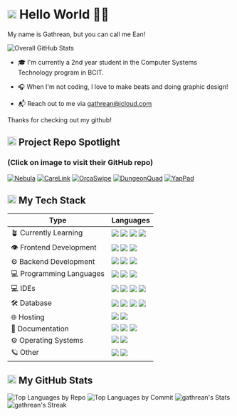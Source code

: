# <img src="https://github.com/gathrean/gathrean/assets/77172769/bef2ac1b-11f9-4682-8840-ded8f6d57bfa" alt="GDC" width="20" height="20"> Hello World 👋🏽

My name is Gathrean, but you can call me Ean!

![Overall GitHub Stats](http://github-profile-summary-cards.vercel.app/api/cards/profile-details?username=gathrean&theme=react)

- 🎓 I'm currently a 2nd year student in the Computer Systems Technology program in BCIT.

- 🎧 When I'm not coding, I love to make beats and doing graphic design!

- 📬 Reach out to me via gathrean@icloud.com

Thanks for checking out my github! 

## <img src="https://github.com/gathrean/gathrean/assets/77172769/bef2ac1b-11f9-4682-8840-ded8f6d57bfa" alt="GDC" width="20" height="20"> Project Repo Spotlight
  
### (Click on image to visit their GitHub repo)

[![Nebula](https://github.com/gathrean/gathrean/assets/77172769/6b7deef7-c0a4-4439-9cf0-e35eedb3fdf1)](https://github.com/gathrean/Nebula)
[![CareLink](https://github.com/gathrean/gathrean/assets/77172769/9b88ca72-93c4-4682-abd5-697c5032e979)](https://github.com/BardiaTiM/CareLink)
[![OrcaSwipe](https://github.com/gathrean/gathrean/assets/77172769/07e9aeac-f21c-49a9-901d-bc9d2b8ac789)](https://github.com/gathrean/OrcaSwipe)
[![DungeonQuad](https://github.com/gathrean/gathrean/assets/77172769/907c905f-697f-47a8-9d0d-44670e917abd)](https://github.com/BardiaTiM/DungeonQuad)
[![YapPad](https://github.com/gathrean/gathrean/assets/77172769/8a2825c7-08bc-441f-834b-58825d6fcdd4)](https://github.com/xinyang417/YapPad)

## <img src="https://github.com/gathrean/gathrean/assets/77172769/bef2ac1b-11f9-4682-8840-ded8f6d57bfa" alt="GDC" width="20" height="20"> My Tech Stack

| Type                       | Languages                                                                                                                                                                        |
|----------------------------|--------------------------------------------------------------------------------------------------------------------------------------------------------------------------------- |
| 🪴 Currently Learning      | ![](https://skillicons.dev/icons?i=ts) ![](https://skillicons.dev/icons?i=tailwind) ![](https://skillicons.dev/icons?i=postgres) ![](https://skillicons.dev/icons?i=cs)          |
| 👁️ Frontend Development    | ![](https://skillicons.dev/icons?i=html,css,js) ![](https://skillicons.dev/icons?i=react) ![](https://skillicons.dev/icons?i=bootstrap)                                          |
| ⚙️ Backend Development     | ![](https://skillicons.dev/icons?i=express) ![](https://skillicons.dev/icons?i=npm) ![](https://skillicons.dev/icons?i=nodejs)                                                   |
| 💻 Programming Languages   | ![](https://skillicons.dev/icons?i=java,kotlin) ![](https://skillicons.dev/icons?i=c,cpp)  ![](https://skillicons.dev/icons?i=r)                                                 |
| 💻 IDEs                    | ![](https://skillicons.dev/icons?i=vscode) ![](https://skillicons.dev/icons?i=idea) ![](https://skillicons.dev/icons?i=clion) ![](https://skillicons.dev/icons?i=androidstudio)  |
| 🛠️ Database                | ![](https://skillicons.dev/icons?i=mongodb) ![](https://skillicons.dev/icons?i=firebase) ![](https://skillicons.dev/icons?i=mysql) ![](https://skillicons.dev/icons?i=sqlite)    |
| 🌐 Hosting                 | ![](https://skillicons.dev/icons?i=vercel) ![](https://skillicons.dev/icons?i=netlify)                                                                                           |
| 📖 Documentation           | ![](https://skillicons.dev/icons?i=md) ![](https://skillicons.dev/icons?i=notion) ![](https://skillicons.dev/icons?i=obsidian)                                                   |  
| ⚙️ Operating Systems       | ![](https://skillicons.dev/icons?i=apple) ![](https://skillicons.dev/icons?i=windows)                                                                                            |      
| 🪐 Other                   | ![](https://skillicons.dev/icons?i=ableton) ![](https://skillicons.dev/icons?i=ps)                                                                                               |


## <img src="https://github.com/gathrean/gathrean/assets/77172769/bef2ac1b-11f9-4682-8840-ded8f6d57bfa" alt="GDC" width="20" height="20"> My GitHub Stats

![Top Languages by Repo](http://github-profile-summary-cards.vercel.app/api/cards/repos-per-language?username=gathrean&theme=react)
![Top Languages by Commit](http://github-profile-summary-cards.vercel.app/api/cards/most-commit-language?username=gathrean&theme=react)
![gathrean's Stats](https://github-readme-stats.vercel.app/api?username=gathrean&theme=react&show_icons=true&hide_border=true&count_private=true)
![gathrean's Streak](https://github-readme-streak-stats.herokuapp.com/?user=gathrean&theme=react&hide_border=true)

<!--
**gathrean/gathrean** is a ✨ _special_ ✨ repository because its `README.md` (this file) appears on your GitHub profile.

![discord-avatar-512-RCB3T](https://github.com/gathrean/gathrean/assets/77172769/2c6b5072-a9a8-48fb-bba8-38b7ca313307)


![Screenshot 2024-04-06 at 1 51 36 PM 2](https://github.com/gathrean/gathrean/assets/77172769/0ca7f865-da53-4328-b2a1-6e16fa59b6ed)

Here are some ideas to get you started:

- 🔭 I’m currently working on ...
- 🌱 I’m currently learning ...
- 👯 I’m looking to collaborate on ...
- 🤔 I’m looking for help with ...
- 💬 Ask me about ...
- 📫 How to reach me: ...
- 😄 Pronouns: ...
- ⚡ Fun fact: ...
-->
